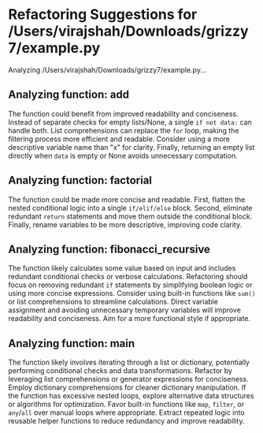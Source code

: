 # Refactoring Suggestions for /Users/virajshah/Downloads/grizzy7/example.py

Analyzing /Users/virajshah/Downloads/grizzy7/example.py...


## Analyzing function: add

The function could benefit from improved readability and conciseness. Instead of separate checks for empty lists/None, a single `if not data:` can handle both. List comprehensions can replace the `for` loop, making the filtering process more efficient and readable. Consider using a more descriptive variable name than "x" for clarity. Finally, returning an empty list directly when `data` is empty or None avoids unnecessary computation.



## Analyzing function: factorial

The function could be made more concise and readable. First, flatten the nested conditional logic into a single `if/elif/else` block. Second, eliminate redundant `return` statements and move them outside the conditional block. Finally, rename variables to be more descriptive, improving code clarity.



## Analyzing function: fibonacci_recursive

The function likely calculates some value based on input and includes redundant conditional checks or verbose calculations. Refactoring should focus on removing redundant `if` statements by simplifying boolean logic or using more concise expressions.  Consider using built-in functions like `sum()` or list comprehensions to streamline calculations. Direct variable assignment and avoiding unnecessary temporary variables will improve readability and conciseness. Aim for a more functional style if appropriate.



## Analyzing function: main

The function likely involves iterating through a list or dictionary, potentially performing conditional checks and data transformations. Refactor by leveraging list comprehensions or generator expressions for conciseness. Employ dictionary comprehensions for cleaner dictionary manipulation. If the function has excessive nested loops, explore alternative data structures or algorithms for optimization. Favor built-in functions like `map`, `filter`, or `any`/`all` over manual loops where appropriate. Extract repeated logic into reusable helper functions to reduce redundancy and improve readability.

